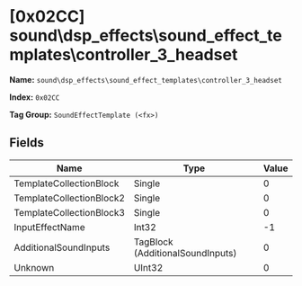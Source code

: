 # [0x02CC] sound\dsp_effects\sound_effect_templates\controller_3_headset

**Name:** ```sound\dsp_effects\sound_effect_templates\controller_3_headset```

**Index:** ```0x02CC```

**Tag Group:** ```SoundEffectTemplate (<fx>)```

## Fields

Name	| Type	| Value
---	|---	|---	|
TemplateCollectionBlock	|Single	|0
TemplateCollectionBlock2	|Single	|0
TemplateCollectionBlock3	|Single	|0
InputEffectName	|Int32	|-1
AdditionalSoundInputs	|TagBlock (AdditionalSoundInputs)	|0
Unknown	|UInt32	|0


